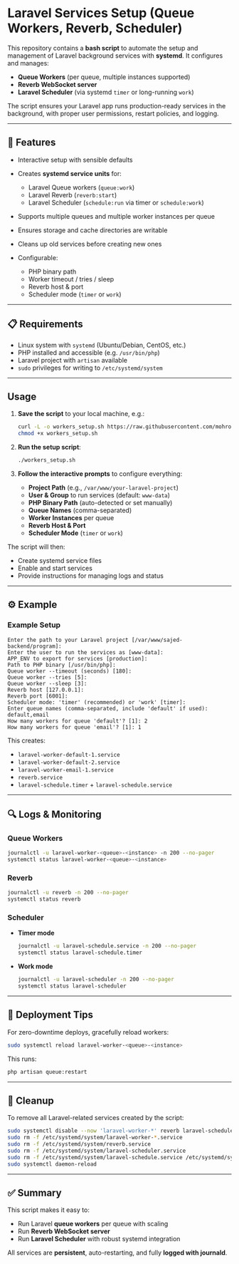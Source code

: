 # Laravel Services Setup (Queue Workers, Reverb, Scheduler)

This repository contains a **bash script** to automate the setup and management of Laravel background services with **systemd**.
It configures and manages:

* **Queue Workers** (per queue, multiple instances supported)
* **Reverb WebSocket server**
* **Laravel Scheduler** (via systemd `timer` or long-running `work`)

The script ensures your Laravel app runs production-ready services in the background, with proper user permissions, restart policies, and logging.

---

## 🚀 Features

* Interactive setup with sensible defaults
* Creates **systemd service units** for:

  * Laravel Queue workers (`queue:work`)
  * Laravel Reverb (`reverb:start`)
  * Laravel Scheduler (`schedule:run` via timer or `schedule:work`)
* Supports multiple queues and multiple worker instances per queue
* Ensures storage and cache directories are writable
* Cleans up old services before creating new ones
* Configurable:

  * PHP binary path
  * Worker timeout / tries / sleep
  * Reverb host & port
  * Scheduler mode (`timer` or `work`)

---

## 📋 Requirements

* Linux system with `systemd` (Ubuntu/Debian, CentOS, etc.)
* PHP installed and accessible (e.g. `/usr/bin/php`)
* Laravel project with `artisan` available
* `sudo` privileges for writing to `/etc/systemd/system`

---

##  Usage

1. **Save the script** to your local machine, e.g.:

    ```bash
    curl -L -o workers_setup.sh https://raw.githubusercontent.com/mohroba/linux-service-for-laravel-worker/master/workers_setup.sh
    chmod +x workers_setup.sh
    ```

2. **Run the setup script**:

    ```bash
    ./workers_setup.sh
    ```

3. **Follow the interactive prompts** to configure everything:

    - **Project Path** (e.g., `/var/www/your-laravel-project`)
    - **User & Group** to run services (default: `www-data`)
    - **PHP Binary Path** (auto-detected or set manually)
    - **Queue Names** (comma-separated)
    - **Worker Instances** per queue
    - **Reverb Host & Port**
    - **Scheduler Mode** (`timer` or `work`)


The script will then:

* Create systemd service files
* Enable and start services
* Provide instructions for managing logs and status

---

## ⚙️ Example

### Example Setup

```
Enter the path to your Laravel project [/var/www/sajed-backend/program]:
Enter the user to run the services as [www-data]:
APP_ENV to export for services [production]:
Path to PHP binary [/usr/bin/php]:
Queue worker --timeout (seconds) [180]:
Queue worker --tries [5]:
Queue worker --sleep [3]:
Reverb host [127.0.0.1]:
Reverb port [6001]:
Scheduler mode: 'timer' (recommended) or 'work' [timer]:
Enter queue names (comma-separated, include 'default' if used): default,email
How many workers for queue 'default'? [1]: 2
How many workers for queue 'email'? [1]: 1
```

This creates:

* `laravel-worker-default-1.service`
* `laravel-worker-default-2.service`
* `laravel-worker-email-1.service`
* `reverb.service`
* `laravel-schedule.timer` + `laravel-schedule.service`

---

## 🔍 Logs & Monitoring

### Queue Workers

```bash
journalctl -u laravel-worker-<queue>-<instance> -n 200 --no-pager
systemctl status laravel-worker-<queue>-<instance>
```

### Reverb

```bash
journalctl -u reverb -n 200 --no-pager
systemctl status reverb
```

### Scheduler

* **Timer mode**

  ```bash
  journalctl -u laravel-schedule.service -n 200 --no-pager
  systemctl status laravel-schedule.timer
  ```
* **Work mode**

  ```bash
  journalctl -u laravel-scheduler -n 200 --no-pager
  systemctl status laravel-scheduler
  ```

---

## 🔄 Deployment Tips

For zero-downtime deploys, gracefully reload workers:

```bash
sudo systemctl reload laravel-worker-<queue>-<instance>
```

This runs:

```bash
php artisan queue:restart
```

---

## 🧹 Cleanup

To remove all Laravel-related services created by the script:

```bash
sudo systemctl disable --now 'laravel-worker-*' reverb laravel-scheduler laravel-schedule.timer
sudo rm -f /etc/systemd/system/laravel-worker-*.service
sudo rm -f /etc/systemd/system/reverb.service
sudo rm -f /etc/systemd/system/laravel-scheduler.service
sudo rm -f /etc/systemd/system/laravel-schedule.service /etc/systemd/system/laravel-schedule.timer
sudo systemctl daemon-reload
```

---

## ✅ Summary

This script makes it easy to:

* Run Laravel **queue workers** per queue with scaling
* Run **Reverb WebSocket server**
* Run **Laravel Scheduler** with robust systemd integration

All services are **persistent**, auto-restarting, and fully **logged with journald**.
